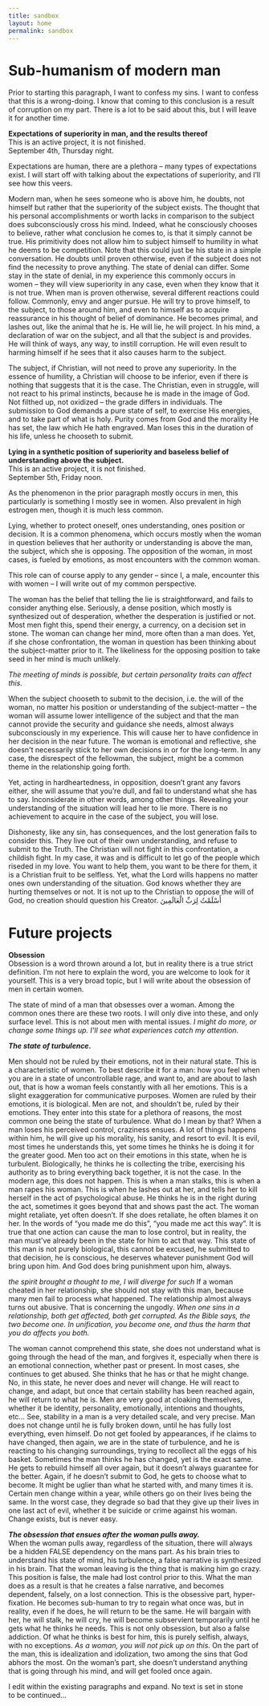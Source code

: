 ```yaml
---
title: sandbox
layout: home
permalink: sandbox
---
```


# Sub-humanism of modern man
Prior to starting this paragraph, I want to confess my sins. I want to confess that this is a wrong-doing. I know that coming to this conclusion is a result of corruption on my part. There is a lot to be said about this, but I will leave it for another time.

**Expectations of superiority in man, and the results thereof** <br> This is an active project, it is not finished. <br> September 4th, Thursday night. <br>

Expectations are human, there are a plethora – many types of expectations exist. I will start off with talking about the expectations of superiority, and I’ll see how this veers. 

Modern man, when he sees someone who is above him, he doubts, not himself but rather that the superiority of the subject exists. The thought that his personal accomplishments or worth lacks in comparison to the subject does subconsciously cross his mind. Indeed, what he consciously chooses to believe, rather what conclusion he comes to, is that it simply cannot be true. His primitivity does not allow him to subject himself to humility in what he deems to be competition. Note that this could just be his state in a simple conversation. He doubts until proven otherwise, even if the subject does not find the necessity to prove anything. The state of denial can differ. Some stay in the state of denial, in my experience this commonly occurs in women – they will view superiority in any case, even when they know that it is not true. When man is proven otherwise, several different reactions could follow. Commonly, envy and anger pursue. He will try to prove himself, to the subject, to those around him, and even to himself as to acquire reassurance in his thought of belief of dominance. He becomes primal, and lashes out, like the animal that he is. He will lie, he will project. In his mind, a declaration of war on the subject, and all that the subject is and provides. He will think of ways, any way, to instill corruption. He will even result to harming himself if he sees that it also causes harm to the subject. 

The subject, if Christian, will not need to prove any superiority. In the essence of humility, a Christian will choose to be inferior, even if there is nothing that suggests that it is the case. The Christian, even in struggle, will not react to his primal instincts, because he is made in the image of God. Not filthed up, not oxidized – the grade differs in individuals. The submission to God demands a pure state of self, to exercise His energies, and to take part of what is holy. Purity comes from God and the morality He has set, the law which He hath engraved. Man loses this in the duration of his life, unless he chooseth to submit. 

 **Lying in a synthetic position of superiority and baseless belief of understanding above the subject.** <br> This is an active project, it is not finished. <br> September 5th, Friday noon.

As the phenomenon in the prior paragraph mostly occurs in men, this particularly is something I mostly see in women. Also prevalent in high estrogen men, though it is much less common. <br>

Lying, whether to protect oneself, ones understanding, ones position or decision. It is a common phenomena, which occurs mostly when the woman in question believes that her authority or understanding is above the man, the subject, which she is opposing. The opposition of the woman, in most cases, is fueled by emotions, as most encounters with the common woman. <br>

This role can of course apply to any gender – since I, a male, encounter this with women – I will write out of my common perspective. <br>

The woman has the belief that telling the lie is straightforward, and fails to consider anything else. Seriously, a dense position, which mostly is synthesized out of desperation, whether the desperation is justified or not. Most men fight this, spend their energy, a currency, on a decision set in stone. The woman can change her mind, more often than a man does. Yet, if she chose confrontation, the woman in question has been thinking about the subject-matter prior to it. The likeliness for the opposing position to take seed in her mind is much unlikely. 

*The meeting of minds is possible, but certain personality traits can affect this.*

When the subject chooseth to submit to the decision, i.e. the will of the woman, no matter his position or understanding of the subject-matter – the woman will assume lower intelligence of the subject and that the man cannot provide the security and guidance she needs, almost always subconsciously in my experience. This will cause her to have confidence in her decision in the near future. The woman is emotional and reflective, she doesn't necessarily stick to her own decisions in or for the long-term. In any case, the disrespect of the fellowman, the subject, might be a common theme in the relationship going forth. 

Yet, acting in hardheartedness, in opposition, doesn’t grant any favors either, she will assume that you’re dull, and fail to understand what she has to say. Inconsiderate in other words, among other things. Revealing your understanding of the situation will lead her to lie more. There is no achievement to acquire in the case of the subject, you will lose. <br>

Dishonesty, like any sin, has consequences, and the lost generation fails to consider this. They live out of their own understanding, and refuse to submit to the Truth. The Christian will not fight in this confrontation, a childish fight. In my case, it was and is difficult to let go of the people which riseded in my love. You want to help them, you want to be there for them, it is a Christian fruit to be selfless. Yet, what the Lord wills happens no matter ones own understanding of the situation. God knows whether they are hurting themselves or not. It is not up to the Christian to oppose the will of God, no creation should question his Creator. أَسْلَمْتُ لِرَبِّ الْعَالَمِينَ

# Future projects

**Obsession** <br>
Obsession is a word thrown around a lot, but in reality there is a true strict definition. I’m not here to explain the word, you are welcome to look for it yourself. This is a very broad topic, but I will write about the obsession of men in certain women.

The state of mind of a man that obsesses over a woman. Among the common ones there are these two roots. I will only dive into these, and only surface level. This is not about men with mental issues. 
*I might do more, or change some things up. I'll see what experiences catch my attention.*

***The state of turbulence.***

Men should not be ruled by their emotions, not in their natural state. This is a characteristic of women. To best describe it for a man: how you feel when you are in a state of uncontrollable rage, and want to, and are about to lash out, that is how a woman feels constantly with all her emotions. This is a slight exaggeration for communicative purposes. Women are ruled by their emotions, it is biological. Men are not, and shouldn’t be, ruled by their emotions. They enter into this state for a plethora of reasons, the most common one being the state of turbulence. What do I mean by that? When a man loses his perceived control, craziness ensues. A lot of things happens within him, he will give up his morality, his sanity, and resort to evil. It is evil, most times he understands this, yet some times he thinks he is doing it for the greater good. Men too act on their emotions in this state, when he is turbulent. Biologically, he thinks he is collecting the tribe, exercising his authority as to bring everything back together, it is not the case. In the modern age, this does not happen. This is when a man stalks, this is when a man rapes his woman. This is when he lashes out at her, and tells her to kill herself in the act of psychological abuse. He thinks he is in the right during the act, sometimes it goes beyond that and shows past the act. The woman might retaliate, yet often doesn’t. If she does retaliate, he often blames it on her. In the words of “you made me do this”, “you made me act this way”. It is true that one action can cause the man to lose control, but in reality, the man must’ve already been in the state for him to act that way. This state of this man is not purely biological, this cannot be excused, he submitted to that decision, he is conscious, he deserves whatever punishment God will bring upon him. And God does bring punishment upon him, always. 

*the spirit brought a thought to me, I will diverge for such*
If a woman cheated in her relationship, she should not stay with this man, because many men fail to process what happened. The relationship almost always turns out abusive. That is concerning the ungodly. *When one sins in a relationship, both get affected, both get corrupted. As the Bible says, the two become one. In unification, you become one, and thus the harm that you do affects you both.*

The woman cannot comprehend this state, she does not understand what is going through the head of the man, and forgives it, especially when there is an emotional connection, whether past or present. In most cases, she continues to get abused. She thinks that he has or that he might change. No, in this state, he never does and never will change. He will react to change, and adapt, but once that certain stability has been reached again, he will return to what he is. Men are very good at cloaking themselves, whether it be identity, personality, emotionally, intentions and thoughts, etc… See, stability in a man is a very detailed scale, and very precise. Man does not change until he is fully broken down, until he has fully lost everything, even himself. Do not get fooled by appearances, if he claims to have changed, then again, we are in the state of turbulence, and he is reacting to his changing surroundings, trying to recollect all the eggs of his basket. Sometimes the man thinks he has changed, yet is the exact same. He gets to rebuild himself all over again, but it doesn’t always guarantee for the better. Again, if he doesn’t submit to God, he gets to choose what to become. It might be uglier than what he started with, and many times it is. Certain men change within a year, while others go on their lives being the same. In the worst case, they degrade so bad that they give up their lives in one last act of evil, whether it be suicide or crime against his woman. Change exists, but is never easy. 

***The obsession that ensues after the woman pulls away.*** <br>
When the woman pulls away, regardless of the situation, there will always be a hidden FALSE dependency on the mans part. As his brain tries to understand his state of mind, his turbulence, a false narrative is synthesized in his brain. That the woman leaving is the thing that is making him go crazy. This position is false, the male had lost control prior to this. What the man does as a result is that he creates a false narrative, and becomes dependent, falsely, on a lost connection. This is the obsessive part, hyper-fixation. He becomes sub-human to try to regain what once was, but in reality, even if he does, he will return to be the same. He will bargain with her, he will stalk, he will cry, he will become subservient temporarily until he gets what he thinks he needs. This is not only obsession, but also a false addiction. Of what he thinks is best for him, this is purely selfish, always, with no exceptions. *As a woman, you will not pick up on this.* On the part of the man, this is idealization and idolization, two among the sins that God abhors the most. On the woman’s part, she doesn’t understand anything that is going through his mind, and will get fooled once again.

I edit within the existing paragraphs and expand. No text is set in stone
<br> to be continued...
